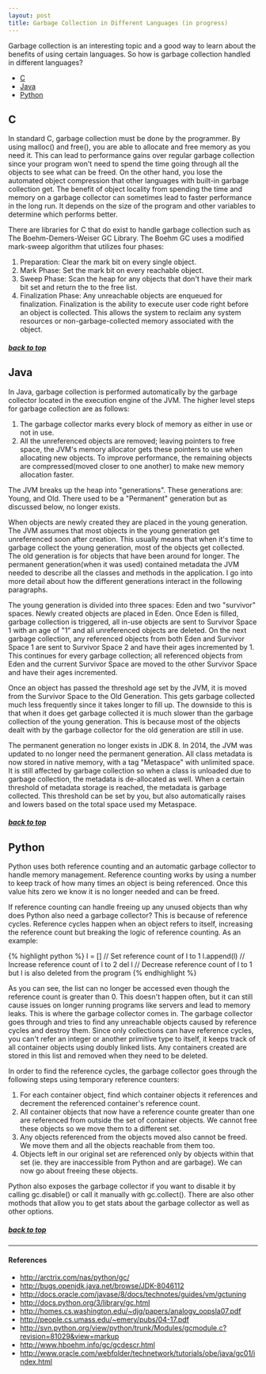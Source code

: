 ```yaml
---
layout: post
title: Garbage Collection in Different Languages (in progress)
---
```


Garbage collection is an interesting topic and a good way to learn about the benefits of using certain languages. So how is garbage collection handled in different languages?

<div id="top"></div>

* [C](#c)
* [Java](#java)
* [Python](#python)

## C

In standard C, garbage collection must be done by the programmer. By using malloc() and free(), you are able to allocate and free memory as you need it. This can lead to performance gains over regular garbage collection since your program won't need to spend the time going through all the objects to see what can be freed. On the other hand, you lose the automated object compression that other languages with built-in garbage collection get. The benefit of object locality from spending the time and memory on a garbage collector can sometimes lead to faster performance in the long run. It depends on the size of the program and other variables to determine which performs better.

There are libraries for C that do exist to handle garbage collection such as The Boehm-Demers-Weiser GC Library. The Boehm GC uses a modified mark-sweep algorithm that utilizes four phases:

1. Preparation: Clear the mark bit on every single object.
2. Mark Phase: Set the mark bit on every reachable object.
3. Sweep Phase: Scan the heap for any objects that don't have their mark bit set and return the to the free list.
4. Finalization Phase: Any unreachable objects are enqueued for finalization. Finalization is the ability to execute user code right before an object is collected. This allows the system to reclaim any system resources or non-garbage-collected memory associated with the object.

##### [back to top](#top)

## Java

In Java, garbage collection is performed automatically by the garbage collector located in the execution engine of the JVM. The higher level steps for garbage collection are as follows:

1. The garbage collector marks every block of memory as either in use or not in use.
2. All the unreferenced objects are removed; leaving pointers to free space, the JVM's memory allocator gets these pointers to use when allocating new objects. To improve performance, the remaining objects are compressed(moved closer to one another) to make new memory allocation faster.

The JVM breaks up the heap into "generations". These generations are: Young, and Old. There used to be a "Permanent" generation but as discussed below, no longer exists.

When objects are newly created they are placed in the young generation. The JVM assumes that most objects in the young generation get unreferenced soon after creation. This usually means that when it's time to garbage collect the young generation, most of the objects get collected. The old generation is for objects that have been around for longer. The permanent generation(when it was used) contained metadata the JVM needed to describe all the classes and methods in the application. I go into more detail about how the different generations interact in the following paragraphs.

The young generation is divided into three spaces: Eden and two "survivor" spaces. Newly created objects are placed in Eden. Once Eden is filled, garbage collection is triggered, all in-use objects are sent to Survivor Space 1 with an age of "1" and all unreferenced objects are deleted. On the next garbage collection, any referenced objects from both Eden and Survivor Space 1 are sent to Survivor Space 2 and have their ages incremented by 1. This continues for every garbage collection; all referenced objects from Eden and the current Survivor Space are moved to the other Survivor Space and have their ages incremented.

Once an object has passed the threshold age set by the JVM, it is moved from the Survivor Space to the Old Generation. This gets garbage collected much less frequently since it takes longer to fill up. The downside to this is that when it does get garbage collected it is much slower than the garbage collection of the young generation. This is because most of the objects dealt with by the garbage collector for the old generation are still in use.

The permanent generation no longer exists in JDK 8. In 2014, the JVM was updated to no longer need the permanent generation. All class metadata is now stored in native memory, with a tag "Metaspace" with unlimited space. It is still affected by garbage collection so when a class is unloaded due to garbage collection, the metadata is de-allocated as well. When a certain threshold of metadata storage is reached, the metadata is garbage collected. This threshold can be set by you, but also automatically raises and lowers based on the total space used my Metaspace.

##### [back to top](#top)

## Python

Python uses both reference counting and an automatic garbage collector to handle memory management. Reference counting works by using a number to keep track of how many times an object is being referenced. Once this value hits zero we know it is no longer needed and can be freed.

If reference counting can handle freeing up any unused objects than why does Python also need a garbage collector? This is because of reference cycles. Reference cycles happen when an object refers to itself, increasing the reference count but breaking the logic of reference counting. As an example:

{% highlight python %}
l = [] // Set reference count of l to 1
l.append(l) // Increase reference count of l to 2
del l // Decrease reference count of l to 1 but l is also deleted from the program
{% endhighlight %}

As you can see, the list can no longer be accessed even though the reference count is greater than 0. This doesn't happen often, but it can still cause issues on longer running programs like servers and lead to memory leaks. This is where the garbage collector comes in. The garbage collector goes through and tries to find any unreachable objects caused by reference cycles and destroy them. Since only collections can have reference cycles, you can't refer an integer or another primitive type to itself, it keeps track of all container objects using doubly linked lists. Any containers created are stored in this list and removed when they need to be deleted.

In order to find the reference cycles, the garbage collector goes through the following steps using temporary reference counters:

1. For each container object, find which container objects it references and decrement the referenced container's reference count.
2. All container objects that now have a reference counte greater than one are referenced from outside the set of container objects. We cannot free these objects so we move them to a different set.
3. Any objects referenced from the objects moved also cannot be freed. We move them and all the objects reachable from them too.
5. Objects left in our original set are referenced only by objects within that set (ie. they are inaccessible from Python and are garbage). We can now go about freeing these objects.

Python also exposes the garbage collector if you want to disable it by calling gc.disable() or call it manually with gc.collect(). There are also other mothods that allow you to get stats about the garbage collector as well as other options.

##### [back to top](#top)

---

#### References

* <http://arctrix.com/nas/python/gc/>
* <http://bugs.openjdk.java.net/browse/JDK-8046112>
* <http://docs.oracle.com/javase/8/docs/technotes/guides/vm/gctuning>
* <http://docs.python.org/3/library/gc.html>
* <http://homes.cs.washington.edu/~djg/papers/analogy_oopsla07.pdf>
* <http://people.cs.umass.edu/~emery/pubs/04-17.pdf>
* <http://svn.python.org/view/python/trunk/Modules/gcmodule.c?revision=81029&view=markup>
* <http://www.hboehm.info/gc/gcdescr.html>
* <http://www.oracle.com/webfolder/technetwork/tutorials/obe/java/gc01/index.html>
